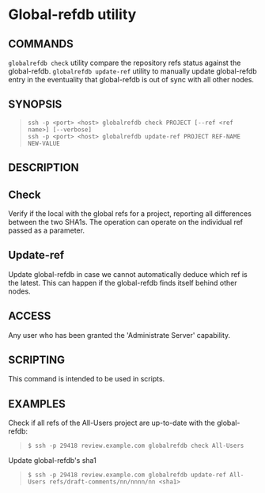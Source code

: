 Global-refdb utility
==============================

COMMANDS
----
`globalrefdb check` utility compare the repository refs status against
the global-refdb.
`globalrefdb update-ref` utility to manually update global-refdb entry
in the eventuality that global-refdb is out of sync with all other nodes.


SYNOPSIS
--------
>     ssh -p <port> <host> globalrefdb check PROJECT [--ref <ref name>] [--verbose]
>     ssh -p <port> <host> globalrefdb update-ref PROJECT REF-NAME NEW-VALUE

DESCRIPTION
-----------

## Check
Verify if the local with the global refs for a project, reporting all differences
between the two SHA1s. The operation can operate on the individual ref passed as
a parameter.

## Update-ref
Update global-refdb in case we cannot automatically deduce which ref is
the latest.
This can happen if the global-refdb finds itself behind other nodes.

ACCESS
------
Any user who has been granted the 'Administrate Server' capability.

SCRIPTING
---------
This command is intended to be used in scripts.

EXAMPLES
--------
Check if all refs of the All-Users project are up-to-date with the global-refdb:

>     $ ssh -p 29418 review.example.com globalrefdb check All-Users

Update global-refdb's sha1

>     $ ssh -p 29418 review.example.com globalrefdb update-ref All-Users refs/draft-comments/nn/nnnn/nn <sha1>
